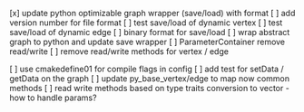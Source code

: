 [x] update python optimizable graph wrapper (save/load) with format
[ ] add version number for file format
[ ] test save/load of dynamic vertex
[ ] test save/load of dynamic edge
[ ] binary format for save/load
[ ] wrap abstract graph to python and update save wrapper
[ ] ParameterContainer remove read/write
[ ] remove read/write methods for vertex / edge

[ ] use cmakedefine01 for compile flags in config
[ ] add test for setData / getData on the graph
[ ] update py_base_vertex/edge to map now common methods
[ ] read write methods based on type traits conversion to vector
    - how to handle params?
